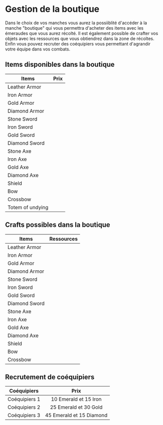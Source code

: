# Gestion de la boutique
Dans le choix de vos manches vous aurez la possiiblité d'accéder à la manche "boutique" qui vous permettra d'acheter des items avec les émeraudes que vous aurez récolté.
Il est également possible de crafter vos objets avec les ressources que vous obtiendrez dans la zone de récoltes.
Enfin vous pouvez recruter des coéquipiers vous permettant d'agrandir votre équipe dans vos combats.

## Items disponibles dans la boutique
| Items              | Prix           |
| ------------------ |:--------------:|
| Leather Armor      |                |
| Iron Armor         |                |
| Gold Armor         |                |
| Diamond Armor      |                |
| Stone Sword        |                |
| Iron Sword         |                |
| Gold Sword         |                |
| Diamond Sword      |                |
| Stone Axe          |                |
| Iron Axe           |                |
| Gold Axe           |                |
| Diamond Axe        |                |
| Shield             |                |
| Bow                |                |
| Crossbow           |                |
| Totem of undying   |                |

## Crafts possibles dans la boutique
| Items            | Ressources     |
| ------------------ |:--------------:|
| Leather Armor      |                |
| Iron Armor         |                |
| Gold Armor         |                |
| Diamond Armor      |                |
| Stone Sword        |                |
| Iron Sword         |                |
| Gold Sword         |                |
| Diamond Sword      |                |
| Stone Axe          |                |
| Iron Axe           |                |
| Gold Axe           |                |
| Diamond Axe        |                |
| Shield             |                |
| Bow                |                |
| Crossbow           |                |

## Recrutement de coéquipiers
| Coéquipiers      | Prix                     |
| ---------------- |:------------------------:|
| Coéquipiers 1    | 10 Emerald et 15 Iron    |
| Coéquipiers 2    | 25 Emerald et 30 Gold    |
| Coéquipiers 3    | 45 Emerald et 15 Diamond |